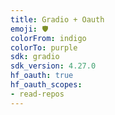 ```yaml
---
title: Gradio + Oauth
emoji: 🛡️
colorFrom: indigo
colorTo: purple
sdk: gradio
sdk_version: 4.27.0
hf_oauth: true
hf_oauth_scopes:
- read-repos
---
```

